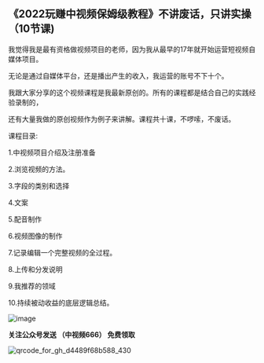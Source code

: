 ## 《2022玩赚中视频保姆级教程》不讲废话，只讲实操（10节课)

我觉得我是最有资格做视频项目的老师，因为我从最早的17年就开始运营短视频自媒体项目。

无论是通过自媒体平台，还是播出产生的收入，我运营的账号不下十个。

我跟大家分享的这个视频课程是我最新原创的。所有的课程都是结合自己的实践经验录制的，

还有大量我做的原创视频作为例子来讲解。课程共十课，不啰嗦，不废话。

课程目录:

1.中视频项目介绍及注册准备

2.浏览视频的方法。

3.字段的类别和选择

4.文案

5.配音制作

6.视频图像的制作

7.记录编辑一个完整视频的全过程。

8.上传和分发说明

9.我推荐的领域

10.持续被动收益的底层逻辑总结。

![image](https://user-images.githubusercontent.com/111679859/185785489-57141cbb-9985-48b5-811a-ff0db5be44bd.png)


**关注公众号发送 （中视频666） 免费领取**

![qrcode_for_gh_d4489f68b588_430](https://user-images.githubusercontent.com/111679859/185787442-ae4f3fd0-4935-4444-8b30-cc742964396c.jpg)

